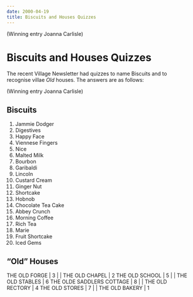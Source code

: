 ```yaml
---
date: 2000-04-19
title: Biscuits and Houses Quizzes
---
```


(Winning entry Joanna Carlisle)

# Biscuits and Houses Quizzes

The recent Village Newsletter had quizzes to name Biscuits and to recognise villae _Old_ houses. The answers are as follows:

(Winning entry Joanna Carlisle)


## Biscuits

1. Jammie Dodger
2. Digestives
3. Happy Face <!-- http://www.nicecupofteaandasitdown.com/biscuits/previous.php3?item=87 -->
4. Viennese Fingers <!-- https://www.tesco.com/groceries/en-GB/products/297520644-->
5. Nice
6. Malted Milk
7. Bourbon
8. Garibaldi
9. Lincoln
10. Custard Cream
11. Ginger Nut
12. Shortcake
13. Hobnob
14. Chocolate Tea Cake
15. Abbey Crunch <!-- http://www.nicecupofteaandasitdown.com/biscuits/previous.php3?item=1 -->
16. Morning Coffee
17. Rich Tea
18. Marie
19. Fruit Shortcake
20. Iced Gems

## “Old” Houses

THE OLD FORGE |  3 | | THE OLD CHAPEL |  2
THE OLD SCHOOL | 5 | | THE OLD STABLES |  6
THE OLDE SADDLERS COTTAGE | 8 | | THE OLD RECTORY | 4
THE OLD STORES | 7 | | THE OLD BAKERY |  1



